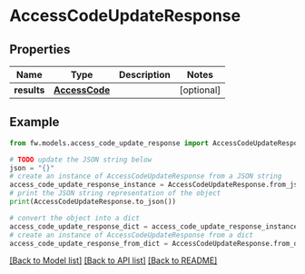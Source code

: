 # AccessCodeUpdateResponse


## Properties

Name | Type | Description | Notes
------------ | ------------- | ------------- | -------------
**results** | [**AccessCode**](AccessCode.md) |  | [optional] 

## Example

```python
from fw.models.access_code_update_response import AccessCodeUpdateResponse

# TODO update the JSON string below
json = "{}"
# create an instance of AccessCodeUpdateResponse from a JSON string
access_code_update_response_instance = AccessCodeUpdateResponse.from_json(json)
# print the JSON string representation of the object
print(AccessCodeUpdateResponse.to_json())

# convert the object into a dict
access_code_update_response_dict = access_code_update_response_instance.to_dict()
# create an instance of AccessCodeUpdateResponse from a dict
access_code_update_response_from_dict = AccessCodeUpdateResponse.from_dict(access_code_update_response_dict)
```
[[Back to Model list]](../README.md#documentation-for-models) [[Back to API list]](../README.md#documentation-for-api-endpoints) [[Back to README]](../README.md)


